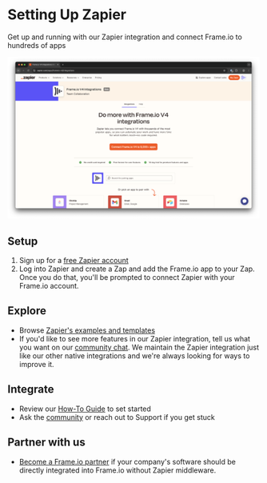# Setting Up Zapier

Get up and running with our Zapier integration and connect Frame.io to hundreds of apps

![Zapier Integrations Example](../../image_13.png)

## Setup

1. Sign up for a [free Zapier account](https://zapier.com/apps/frameio-v4/integrations)
2. Log into Zapier and create a Zap and add the Frame.io app to your Zap. Once you do that, you'll be prompted to connect Zapier with your Frame.io account.

## Explore

* Browse [Zapier's examples and templates](https://zapier.com/apps/frameio-v4/integrations)
* If you'd like to see more features in our Zapier integration, tell us what you want on our [community chat](https://forum.frame.io/). We maintain the Zapier integration just like our other native integrations and we're always looking for ways to improve it.

## Integrate

* Review our [How-To Guide](./How-To%20Guide/) to set started
* Ask the [community](https://forum.frame.io/) or reach out to Support if you get stuck

## Partner with us

* [Become a Frame.io partner](https://frame.io/integrations) if your company's software should be directly integrated into Frame.io without Zapier middleware.